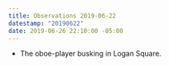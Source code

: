 ```yaml
---
title: Observations 2019-06-22
datestamp: "20190622"
date: 2019-06-26 22:10:00 -05:00
---
```


- The oboe-player busking in Logan Square.

